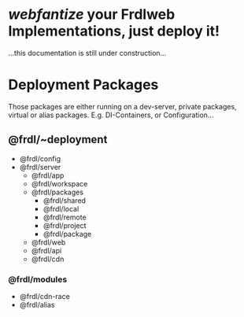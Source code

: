 # ***webfantize*** your Frdlweb Implementations, just deploy it!
...this documentation is still under construction...

# Deployment Packages
Those packages are either running on a dev-server, private packages, virtual or alias packages. 
E.g. DI-Containers, or Configuration...

## @frdl/~deployment
- @frdl/config
- @frdl/server
  - @frdl/app
  - @frdl/workspace
  - @frdl/packages
    - @frdl/shared
    - @frdl/local
    - @frdl/remote
    - @frdl/project
    - @frdl/package
  - @frdl/web
  - @frdl/api
  - @frdl/cdn

### @frdl/modules
- @frdl/cdn-race
- @frdl/alias
